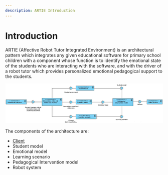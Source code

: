 ```yaml
---
description: ARTIE Introduction
---
```


# Introduction

ARTIE \(Affective Robot Tutor Integrated Environment\) is an architectural pattern which integrates any given educational software for primary school children with a component whose function is to identify the emotional state of the students who are interacting with the software, and with the driver of a robot tutor which provides personalized emotional pedagogical support to the students.

![ARTIE architectural pattern](.gitbook/assets/artie_architectural_pattern.jpg)

The components of the architecture are:

* [Client](artie-client/artie-client-introduction.md)
* Student model
* Emotional model
* Learning scenario
* Pedagogical Intervention model
* Robot system


